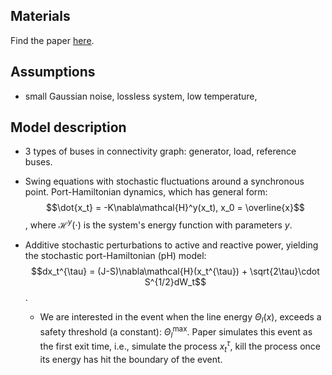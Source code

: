 Materials
---
Find the paper [here](https://arxiv.org/abs/1912.08081).

Assumptions
---
* small Gaussian noise, lossless system, low temperature, 

Model description
---
* 3 types of buses in connectivity graph: generator, load, reference buses.
* Swing equations with stochastic fluctuations around a synchronous point. Port-Hamiltonian dynamics, which has general form:
$$\dot{x_t} = -K\nabla\mathcal{H}^y(x_t), x_0 = \overline{x}$$, where $\mathcal{H}^y(\cdot)$ is the system's energy function with parameters $y$.

* Additive stochastic perturbations to active and reactive power, yielding the stochastic port-Hamiltonian (pH) model:
$$dx_t^{\tau} = (J-S)\nabla\mathcal{H}(x_t^{\tau}) + \sqrt{2\tau}\cdot S^{1/2}dW_t$$.
	- We are interested in the event when the line energy $\Theta_l(x)$, exceeds a safety threshold (a constant): $\Theta_l^{\text{max}}$. Paper simulates this event as the first exit time, i.e., simulate the process $x_t^{\tau}$, kill the process once its energy has hit the boundary of the event. 





